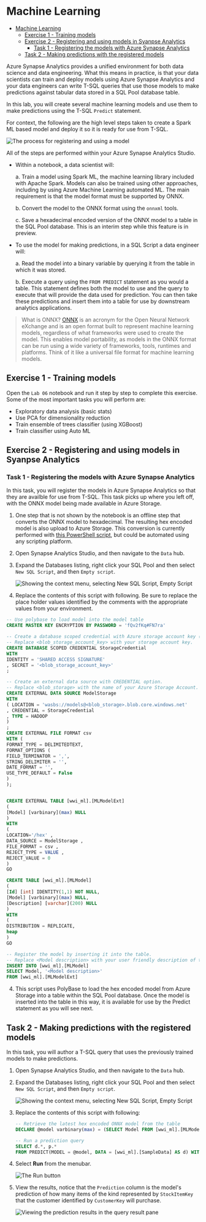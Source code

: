 # Machine Learning

- [Machine Learning](#machine-learning)
  - [Exercise 1 - Training models](#exercise-1---training-models)
  - [Exercise 2 - Registering and using models in Syanpse Analytics](#exercise-2---registering-and-using-models-in-syanpse-analytics)
    - [Task 1 - Registering the models with Azure Synapse Analytics](#task-1---registering-the-models-with-azure-synapse-analytics)
  - [Task 2 - Making predictions with the registered models](#task-2---making-predictions-with-the-registered-models)

Azure Synapse Analytics provides a unified environment for both data science and data engineering. What this means in practice, is that your data scientists can train and deploy models using Azure Synapse Analytics and your data engineers can write T-SQL queries that use those models to make predictions against tabular data stored in a SQL Pool database table.

In this lab, you will create several machine learning models and use them to make predictions using the T-SQL `Predict` statement.

For context, the following are the high level steps taken to create a Spark ML based model and deploy it so it is ready for use from T-SQL.

![The process for registering and using a model](media/ex05-model-registration-process.png "Review model registration process")

All of the steps are performed within your Azure Synapse Analytics Studio.

- Within a notebook, a data scientist will:

  a. Train a model using Spark ML, the machine learning library included with Apache Spark. Models can also be trained using other approaches, including by using Azure Machine Learning automated ML. The main requirement is that the model format must be supported by ONNX.

  b. Convert the model to the ONNX format using the `onnxml` tools.

  c. Save a hexadecimal encoded version of the ONNX model to a table in the SQL Pool database. This is an interim step while this feature is in preview.

- To use the model for making predictions, in a SQL Script a data engineer will:

  a. Read the model into a binary variable by querying it from the table in which it was stored.

  b. Execute a query using the `FROM PREDICT` statement as you would a table. This statement defines both the model to use and the query to execute that will provide the data used for prediction. You can then take these predictions and insert them into a table for use by downstream analytics applications.

> What is ONNX? [ONNX](https://onnx.ai/) is an acronym for the Open Neural Network eXchange and is an open format built to represent machine learning models, regardless of what frameworks were used to create the model. This enables model portability, as models in the ONNX format can be run using a wide variety of frameworks, tools, runtimes and platforms. Think of it like a universal file format for machine learning models.

## Exercise 1 - Training models

Open the `Lab 06` notebook and run it step by step to complete this exercise. Some of the most important tasks you will perform are:

- Exploratory data analysis (basic stats)
- Use PCA for dimensionality reduction
- Train ensemble of trees classifier (using XGBoost)
- Train classifier using Auto ML

## Exercise 2 - Registering and using models in Syanpse Analytics

### Task 1 - Registering the models with Azure Synapse Analytics

In this task, you will register the models in Azure Synapse Analytics so that they are availble for use from T-SQL. This task picks up where you left off, with the ONNX model being made available in Azure Storage. 

1.  One step that is not shown by the notebook is an offline step that converts the ONNX model to hexadecimal. The resulting hex encoded model is also upload to Azure Storage. This conversion is currently performed with [this PowerShell script](./artifacts/00/ml/convert-to-hex.ps1), but could be automated using any scripting platform.

2. Open Synapse Analytics Studio, and then navigate to the `Data` hub.

3. Expand the Databases listing, right click your SQL Pool and then select `New SQL Script`, and then `Empty script`.

   ![Showing the context menu, selecting New SQL Script, Empty Script](media/ex05-new-sql-script.png "Create new script")

4. Replace the contents of this script with following. Be sure to replace the place holder values identified by the comments with the appropriate values from your environment.

``` sql
-- Use polybase to load model into the model table
CREATE MASTER KEY ENCRYPTION BY PASSWORD = 'fQv2fKq#FN7ra'

-- Create a database scoped credential with Azure storage account key (not a Shared Access Signature) as the secret. 
-- Replace <blob_storage_account_key> with your storage account key.
CREATE DATABASE SCOPED CREDENTIAL StorageCredential
WITH
IDENTITY = 'SHARED ACCESS SIGNATURE'
, SECRET = '<blob_storage_account_key>'
;

-- Create an external data source with CREDENTIAL option.
-- Replace <blob_storage> with the name of your Azure Storage Account.
CREATE EXTERNAL DATA SOURCE ModelStorage
WITH
( LOCATION = 'wasbs://models@<blob_storage>.blob.core.windows.net'
, CREDENTIAL = StorageCredential
, TYPE = HADOOP
)
;
CREATE EXTERNAL FILE FORMAT csv
WITH (
FORMAT_TYPE = DELIMITEDTEXT,
FORMAT_OPTIONS (
FIELD_TERMINATOR = ',',
STRING_DELIMITER = '',
DATE_FORMAT = '',
USE_TYPE_DEFAULT = False
)
);


CREATE EXTERNAL TABLE [wwi_ml].[MLModelExt]
(
[Model] [varbinary](max) NULL
)
WITH
(
LOCATION='/hex' ,
DATA_SOURCE = ModelStorage ,
FILE_FORMAT = csv ,
REJECT_TYPE = VALUE ,
REJECT_VALUE = 0
)
GO

CREATE TABLE [wwi_ml].[MLModel]
(
[Id] [int] IDENTITY(1,1) NOT NULL,
[Model] [varbinary](max) NULL,
[Description] [varchar](200) NULL
)
WITH
(
DISTRIBUTION = REPLICATE,
heap
)
GO

-- Register the model by inserting it into the table.
-- Replace <Model description> with your user friendly description of the model.
INSERT INTO [wwi_ml].[MLModel]
SELECT Model, '<Model description>'
FROM [wwi_ml].[MLModelExt]

```

4. This script uses PolyBase to load the hex encoded model from Azure Storage into a table within the SQL Pool database. Once the model is inserted into the table in this way, it is available for use by the Predict statement as you will see next.


## Task 2 - Making predictions with the registered models

In this task, you will author a T-SQL query that uses the previously trained models to make predictions.

1. Open Synapse Analytics Studio, and then navigate to the `Data` hub.

2. Expand the Databases listing, right click your SQL Pool and then select `New SQL Script`, and then `Empty script`.

   ![Showing the context menu, selecting New SQL Script, Empty Script](media/ex05-new-sql-script.png "Create new script")


3. Replace the contents of this script with following:

   ```sql
   -- Retrieve the latest hex encoded ONNX model from the table
   DECLARE @model varbinary(max) = (SELECT Model FROM [wwi_ml].[MLModel] WHERE Id = (SELECT Top(1) max(ID) FROM [wwi_ml].[MLModel]));

   -- Run a prediction query
   SELECT d.*, p.*
   FROM PREDICT(MODEL = @model, DATA = [wwi_ml].[SampleData] AS d) WITH (prediction real) AS p;
   ```

4. Select **Run** from the menubar.

   ![The Run button](media/ex05-select-run.png "Select Run")

5. View the results, notice that the `Prediction` column is the model's prediction of how many items of the kind represented by `StockItemKey` that the customer identified by `CustomerKey` will purchase.

   ![Viewing the prediction results in the query result pane](media/ex05-view-prediction-results.png "View prediction results")

